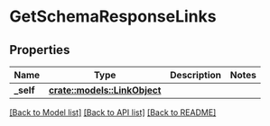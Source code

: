 # GetSchemaResponseLinks

## Properties

Name | Type | Description | Notes
------------ | ------------- | ------------- | -------------
**_self** | [**crate::models::LinkObject**](LinkObject.md) |  | 

[[Back to Model list]](../README.md#documentation-for-models) [[Back to API list]](../README.md#documentation-for-api-endpoints) [[Back to README]](../README.md)


